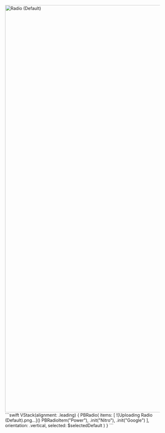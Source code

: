 <img width="1326" alt="Radio (Default)" src="https://github.com/powerhome/playbook/assets/92755007/be32852e-de70-4ae0-b8bb-c091f8cfa34b">
```swift
VStack(alignment: .leading) {
  PBRadio(
    items: [
![Uploading Radio (Default).png…]()
      PBRadioItem("Power"),
      .init("Nitro"),
      .init("Google")
    ],
    orientation: .vertical,
    selected: $selectedDefault
  )
}
```
